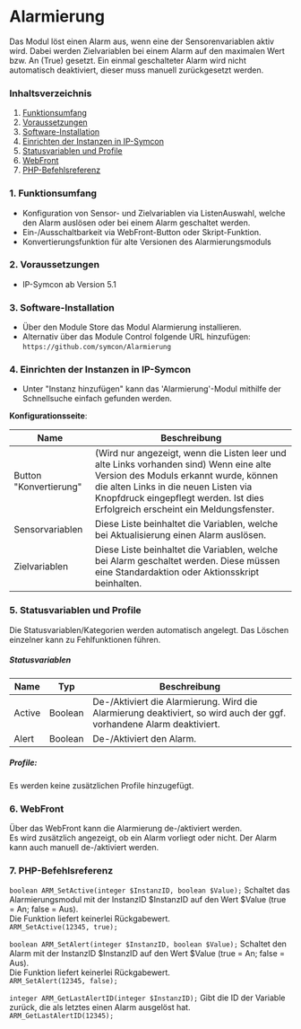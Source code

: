 # Alarmierung
Das Modul löst einen Alarm aus, wenn eine der Sensorenvariablen aktiv wird.
Dabei werden Zielvariablen bei einem Alarm auf den maximalen Wert bzw. An (True) gesetzt.
Ein einmal geschalteter Alarm wird nicht automatisch deaktiviert, dieser muss manuell zurückgesetzt werden.

### Inhaltsverzeichnis

1. [Funktionsumfang](#1-funktionsumfang)
2. [Voraussetzungen](#2-voraussetzungen)
3. [Software-Installation](#3-software-installation)
4. [Einrichten der Instanzen in IP-Symcon](#4-einrichten-der-instanzen-in-ip-symcon)
5. [Statusvariablen und Profile](#5-statusvariablen-und-profile)
6. [WebFront](#6-webfront)
7. [PHP-Befehlsreferenz](#7-php-befehlsreferenz)

### 1. Funktionsumfang

* Konfiguration von Sensor- und Zielvariablen via ListenAuswahl, welche den Alarm auslösen oder bei einem Alarm geschaltet werden.
* Ein-/Ausschaltbarkeit via WebFront-Button oder Skript-Funktion.
* Konvertierungsfunktion für alte Versionen des Alarmierungsmoduls

### 2. Voraussetzungen

- IP-Symcon ab Version 5.1

### 3. Software-Installation

* Über den Module Store das Modul Alarmierung installieren.
* Alternativ über das Module Control folgende URL hinzufügen:
`https://github.com/symcon/Alarmierung` 

### 4. Einrichten der Instanzen in IP-Symcon

- Unter "Instanz hinzufügen" kann das 'Alarmierung'-Modul mithilfe der Schnellsuche einfach gefunden werden.  

__Konfigurationsseite__:

Name                   | Beschreibung
---------------------- | ---------------------------------
Button "Konvertierung" | (Wird nur angezeigt, wenn die Listen leer und alte Links vorhanden sind) Wenn eine alte Version des Moduls erkannt wurde, können die alten Links in die neuen Listen via Knopfdruck eingepflegt werden. Ist dies Erfolgreich erscheint ein Meldungsfenster.
Sensorvariablen        | Diese Liste beinhaltet die Variablen, welche bei Aktualisierung einen Alarm auslösen.
Zielvariablen          | Diese Liste beinhaltet die Variablen, welche bei Alarm geschaltet werden. Diese müssen eine Standardaktion oder Aktionsskript beinhalten.

### 5. Statusvariablen und Profile

Die Statusvariablen/Kategorien werden automatisch angelegt. Das Löschen einzelner kann zu Fehlfunktionen führen.

##### Statusvariablen

Name         | Typ       | Beschreibung
------------ | --------- | ----------------
Active       | Boolean   | De-/Aktiviert die Alarmierung. Wird die Alarmierung deaktiviert, so wird auch der ggf. vorhandene Alarm deaktiviert.
Alert        | Boolean   | De-/Aktiviert den Alarm.

##### Profile:

Es werden keine zusätzlichen Profile hinzugefügt.

### 6. WebFront

Über das WebFront kann die Alarmierung de-/aktiviert werden.  
Es wird zusätzlich angezeigt, ob ein Alarm vorliegt oder nicht.
Der Alarm kann auch manuell de-/aktiviert werden.

### 7. PHP-Befehlsreferenz

`boolean ARM_SetActive(integer $InstanzID, boolean $Value);`
Schaltet das Alarmierungsmodul mit der InstanzID $InstanzID  auf den Wert $Value (true = An; false = Aus).  
Die Funktion liefert keinerlei Rückgabewert.  
`ARM_SetActive(12345, true);`

`boolean ARM_SetAlert(integer $InstanzID, boolean $Value);`
Schaltet den Alarm mit der InstanzID $InstanzID auf den Wert $Value (true = An; false = Aus).  
Die Funktion liefert keinerlei Rückgabewert.  
`ARM_SetAlert(12345, false);`

`integer ARM_GetLastAlertID(integer $InstanzID);`
Gibt die ID der Variable zurück, die als letztes einen Alarm ausgelöst hat.
`ARM_GetLastAlertID(12345);`

